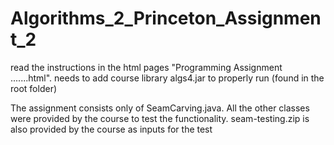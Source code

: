 # Algorithms_2_Princeton_Assignment_2
read the instructions in the html pages "Programming Assignment .......html". needs to add course library algs4.jar to properly run (found in the root folder)

The assignment consists only of SeamCarving.java. All the other classes were provided by the course to test the functionality.
seam-testing.zip is also provided by the course as inputs for the test
